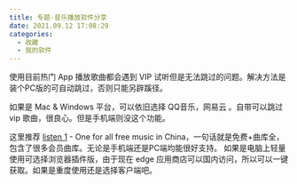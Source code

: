 ```yaml
---
title: 专题-音乐播放软件分享
date: 2021.09.12 17:08:29
categories:
  - 收藏
  - 我的软件
---
```


使用目前热门 App 播放歌曲都会遇到 VIP 试听但是无法跳过的问题。解决方法是装个PC版的可自动跳过，否则只能另辟蹊径。

如果是 Mac & Windows 平台，可以依旧选择 QQ音乐，网易云 。自带可以跳过 vip 歌曲，很良心。但是手机端则没这个功能。

这里推荐 [listen 1](http://listen1.github.io/listen1/) -  One for all free music in China，一句话就是免费+曲库全，包含了很多会员曲库。无论是手机端还是PC端均能很好支持。
如果是电脑上轻量使用可选择浏览器插件版，由于现在 edge 应用商店可以国内访问，所以可以一键获取。如果是重度使用还是选择客户端吧。

